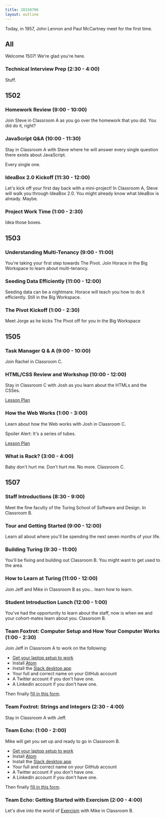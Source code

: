 ```yaml
---
title: 20150706
layout: outline
---
```


Today, in 1957, John Lennon and Paul McCartney meet for the first time.


## All

Welcome 1507! We're glad you're here.

### Technical Interview Prep (2:30 - 4:00)

Stuff.


## 1502

### Homework Review (9:00 - 10:00)

Join Steve in Classroom A as you go over the homework that you did. You did
do it, right?

### JavaScript Q&A (10:00 - 11:30)

Stay in Classroom A with Steve where he will answer every single question
there exists about JavaScript.

Every single one.

### IdeaBox 2.0 Kickoff (11:30 - 12:00)

Let's kick off your first day back with a mini-project! In Classroom A,
Steve will walk you through IdeaBox 2.0. You might already know what IdeaBox
is already. Maybe.

### Project Work Time (1:00 - 2:30)

Idea those boxes.


## 1503

### Understanding Multi-Tenancy (9:00 - 11:00)

You're taking your first step towards The Pivot. Join Horace in the Big
Workspace to learn about multi-tenancy.

### Seeding Data Efficiently (11:00 - 12:00)

Seeding data can be a nightmare. Horace will teach you how to do it
efficiently. Still in the Big Workspace.

### The Pivot Kickoff (1:00 - 2:30)

Meet Jorge as he kicks The Pivot off for you in the Big Workspace


## 1505

### Task Manager Q & A (9:00 - 10:00)

Join Rachel in Classroom C.

### HTML/CSS Review and Workshop (10:00 - 12:00)

Stay in Classroom C with Josh as you learn about the HTMLs and the CSSes.

[Lesson Plan](https://github.com/turingschool/lesson_plans/blob/master/ruby_02-web_applications_with_ruby/html_and_css_recap.markdown)

### How the Web Works (1:00 - 3:00)

Learn about how the Web works with Josh in Classroom C.

Spoiler Alert: It's a series of tubes.

[Lesson Plan](https://github.com/turingschool/lesson_plans/blob/master/ruby_02-web_applications_with_ruby/how_the_web_works.markdown)

### What is Rack? (3:00 - 4:00)

Baby don't hurt me. Don't hurt me. No more. Classroom C.



## 1507

### Staff Introductions (8:30 - 9:00)

Meet the fine faculty of the Turing School of Software and Design. In
Classroom B.

### Tour and Getting Started (9:00 - 12:00)

Learn all about where you'll be spending the next seven months of your life.

### Building Turing (9:30 - 11:00)

You'll be fixing and building out Classroom B. You might want to get used to
the area.

### How to Learn at Turing (11:00 - 12:00)

Join Jeff and Mike in Classroom B as you... learn how to learn.

### Student Introduction Lunch (12:00 - 1:00)

You've had the opportunity to learn about the staff, now is when we and your
cohort-mates learn about you. Classroom B.

### Team Foxtrot: Computer Setup and How Your Computer Works (1:00 - 2:30)

Join Jeff in Classroom A to work on the following:

* [Get your laptop setup to work](http://tutorials.jumpstartlab.com/topics/environment/environment.html)
* Install [Atom](http://atom.io)
* Install the [Slack desktop app](https://itunes.apple.com/us/app/slack/id803453959?mt=12)
* Your full and correct name on your GitHub account
* A Twitter account if you don't have one.
* A LinkedIn account if you don't have one.

Then finally [fill in this form](https://docs.google.com/forms/d/1KSt9ZFppCPeCfhaakI6nEkJ12lO6vknhnw2RWUJvwD8/viewform).

### Team Foxtrot: Strings and Integers (2:30 - 4:00)

Stay in Classroom A with Jeff.

### Team Echo: (1:00 - 2:00)

Mike will get you set up and ready to go in Classroom B.

* [Get your laptop setup to work](http://tutorials.jumpstartlab.com/topics/environment/environment.html)
* Install [Atom](http://atom.io)
* Install the [Slack desktop app](https://itunes.apple.com/us/app/slack/id803453959?mt=12)
* Your full and correct name on your GitHub account
* A Twitter account if you don't have one.
* A LinkedIn account if you don't have one.

Then finally [fill in this form](https://docs.google.com/forms/d/1KSt9ZFppCPeCfhaakI6nEkJ12lO6vknhnw2RWUJvwD8/viewform).

### Team Echo: Getting Started with Exercism (2:00 - 4:00)

Let's dive into the world of [Exercism](http://exercism.io) with Mike in
Classroom B.
